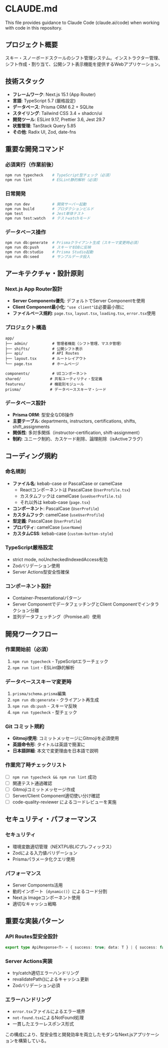 # CLAUDE.md

This file provides guidance to Claude Code (claude.ai/code) when working with code in this repository.

## プロジェクト概要

スキー・スノーボードスクールのシフト管理システム。インストラクター管理、シフト作成・割り当て、公開シフト表示機能を提供するWebアプリケーション。

## 技術スタック

- **フレームワーク**: Next.js 15.1 (App Router)
- **言語**: TypeScript 5.7 (厳格設定)
- **データベース**: Prisma ORM 6.2 + SQLite
- **スタイリング**: Tailwind CSS 3.4 + shadcn/ui
- **開発ツール**: ESLint 9.17, Prettier 3.6, Jest 29.7
- **状態管理**: TanStack Query 5.85
- **その他**: Radix UI, Zod, date-fns

## 重要な開発コマンド

### 必須実行（作業前後）

```bash
npm run typecheck    # TypeScript型チェック（必須）
npm run lint         # ESLint静的解析（必須）
```

### 日常開発

```bash
npm run dev          # 開発サーバー起動
npm run build        # プロダクションビルド
npm test             # Jest単体テスト
npm run test:watch   # テストwatchモード
```

### データベース操作

```bash
npm run db:generate  # Prismaクライアント生成（スキーマ変更時必須）
npm run db:push      # スキーマをDBに反映
npm run db:studio    # Prisma Studio起動
npm run db:seed      # サンプルデータ投入
```

## アーキテクチャ・設計原則

### Next.js App Router設計

- **Server Components優先**: デフォルトでServer Componentを使用
- **Client Component最小化**: `"use client"`は必要最小限に
- **ファイルベース規約**: `page.tsx`, `layout.tsx`, `loading.tsx`, `error.tsx`使用

### プロジェクト構造

```
app/
├── admin/           # 管理者機能（シフト管理、マスタ管理）
├── shifts/          # 公開シフト表示
├── api/             # API Routes
├── layout.tsx       # ルートレイアウト
└── page.tsx         # ホームページ

components/          # UIコンポーネント
shared/             # 共有ユーティリティ・型定義
features/           # 機能別モジュール
prisma/             # データベーススキーマ・シード
```

### データベース設計

- **Prisma ORM**: 型安全なDB操作
- **主要テーブル**: departments, instructors, certifications, shifts, shift_assignments
- **関係性**: 多対多関係（instructor-certification, shift-assignment）
- **制約**: ユニーク制約、カスケード削除、論理削除（isActiveフラグ）

## コーディング規約

### 命名規則

- **ファイル名**: kebab-case or PascalCase or camelCase
  - Reactコンポーネントは PascalCase (`UserProfile.tsx`)
  - カスタムフックは camelCase (`useUserProfile.ts`)
  - それ以外は kebab-case (`page.tsx`)
- **コンポーネント**: PascalCase (`UserProfile`)
- **カスタムフック**: camelCase (`useUserProfile`)
- **型定義**: PascalCase (`UserProfile`)
- **プロパティ**: camelCase (`userName`)
- **カスタムCSS**: kebab-case (`custom-button-style`)

### TypeScript厳格設定

- strict mode, noUncheckedIndexedAccess有効
- Zodバリデーション使用
- Server Actions型安全性確保

### コンポーネント設計

- Container-Presentationalパターン
- Server ComponentでデータフェッチングとClient Componentでインタラクション分離
- 並列データフェッチング（Promise.all）使用

## 開発ワークフロー

### 作業開始前（必須）

1. `npm run typecheck` - TypeScriptエラーチェック
2. `npm run lint` - ESLint静的解析

### データベーススキーマ変更時

1. `prisma/schema.prisma`編集
2. `npm run db:generate` - クライアント再生成
3. `npm run db:push` - スキーマ反映
4. `npm run typecheck` - 型チェック

### Git コミット規約

- **Gitmoji使用**: コミットメッセージにGitmojiを必須使用
- **英語命令形**: タイトルは英語で簡潔に
- **日本語詳細**: 本文で変更理由を日本語で説明

### 作業完了時チェックリスト

- [ ] `npm run typecheck && npm run lint` 成功
- [ ] 関連テスト通過確認
- [ ] Gitmojiコミットメッセージ作成
- [ ] Server/Client Component適切使い分け確認
- [ ] code-quality-reviewer によるコードレビューを実施

## セキュリティ・パフォーマンス

### セキュリティ

- 環境変数適切管理（NEXT*PUBLIC*プレフィックス）
- Zodによる入力値バリデーション
- Prismaパラメータ化クエリ使用

### パフォーマンス

- Server Components活用
- 動的インポート（`dynamic()`）によるコード分割
- Next.js Imageコンポーネント使用
- 適切なキャッシュ戦略

## 重要な実装パターン

### API Routes型安全設計

```typescript
export type ApiResponse<T> = { success: true; data: T } | { success: false; error: string };
```

### Server Actions実装

- try/catch適切エラーハンドリング
- revalidatePath()によるキャッシュ更新
- Zodバリデーション必須

### エラーハンドリング

- `error.tsx`ファイルによるエラー境界
- `not-found.tsx`によるNotFound処理
- 一貫したエラーレスポンス形式

この構成により、型安全性と開発効率を両立したモダンなNext.jsアプリケーションを構築している。
